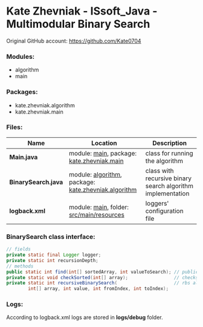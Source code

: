 # Kate Zhevniak - ISsoft_Java - Multimodular Binary Search
Original GitHub account: https://github.com/Kate0704

### Modules:
- algorithm
- main
### Packages:
- kate.zhevniak.algorithm
- kate.zhevniak.main
### Files:
Name | Location | Description
--- | --- | ---
**Main.java** | module: <u>main</u>, package: <u>kate.zhevniak.main</u> | class for running the algorithm
**BinarySearch.java** | module: <u>algorithm</u>, package: <u>kate.zhevniak.algorithm</u> | class with recursive binary search algorithm implementation
**logback.xml** | module: <u>main</u>, folder: <u>src/main/resources</u> | loggers' configuration file
### BinarySearch class interface:
```java
// fields
private static final Logger logger;
private static int recursionDepth;
// methods
public static int find(int[] sortedArray, int valueToSearch); // public wrapper on recursive binary search
private static void checkSorted(int[] array);                 // checks if passed array is sorted
private static int recursiveBinarySearch(                     // rbs algorithm
        int[] array, int value, int fromIndex, int toIndex);
```
### Logs:
According to logback.xml logs are stored in **logs/debug** folder.
